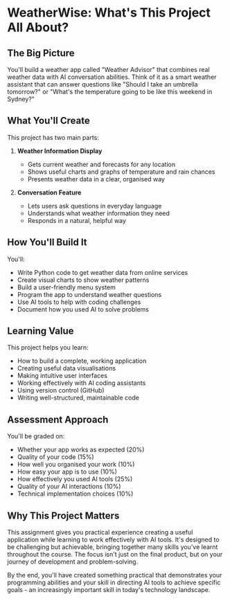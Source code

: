 # WeatherWise: What's This Project All About?

## The Big Picture

You'll build a weather app called "Weather Advisor" that combines real weather data with AI conversation abilities. Think of it as a smart weather assistant that can answer questions like "Should I take an umbrella tomorrow?" or "What's the temperature going to be like this weekend in Sydney?"

## What You'll Create

This project has two main parts:

1. **Weather Information Display**
   - Gets current weather and forecasts for any location
   - Shows useful charts and graphs of temperature and rain chances
   - Presents weather data in a clear, organised way

2. **Conversation Feature**
   - Lets users ask questions in everyday language
   - Understands what weather information they need
   - Responds in a natural, helpful way

## How You'll Build It

You'll:
- Write Python code to get weather data from online services
- Create visual charts to show weather patterns
- Build a user-friendly menu system
- Program the app to understand weather questions
- Use AI tools to help with coding challenges
- Document how you used AI to solve problems

## Learning Value

This project helps you learn:
- How to build a complete, working application
- Creating useful data visualisations
- Making intuitive user interfaces
- Working effectively with AI coding assistants
- Using version control (GitHub)
- Writing well-structured, maintainable code

## Assessment Approach

You'll be graded on:
- Whether your app works as expected (20%)
- Quality of your code (15%)
- How well you organised your work (10%)
- How easy your app is to use (10%)
- How effectively you used AI tools (25%)
- Quality of your AI interactions (10%)
- Technical implementation choices (10%)

## Why This Project Matters

This assignment gives you practical experience creating a useful application while learning to work effectively with AI tools. It's designed to be challenging but achievable, bringing together many skills you've learnt throughout the course. The focus isn't just on the final product, but on your journey of development and problem-solving.

By the end, you'll have created something practical that demonstrates your programming abilities and your skill in directing AI tools to achieve specific goals - an increasingly important skill in today's technology landscape.
